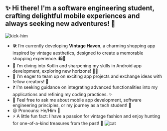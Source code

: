 ## ✨ Hi there! I'm a software engineering student, crafting delightful mobile experiences and always seeking new adventures! 🚀
![kick-him](https://github.com/user-attachments/assets/6c62d086-e5b4-419a-9116-5363848dd7cb)

- 🛠️ I’m currently developing **Vintage Haven**, a charming shopping app inspired by vintage aesthetics, designed to create a memorable shopping experience. 🛍💖      
- 🌿 I’m diving into Kotlin and sharpening my skills in Android app development, exploring new horizons! 📱🌟                                                        
- 🤝 I’m eager to team up on exciting app projects and exchange ideas with fellow creators! 💞
- ❓ I’m seeking guidance on integrating advanced functionalities into my applications and refining my coding practices. ✨
- 💭 Feel free to ask me about mobile app development, software engineering principles, or my journey as a tech student! 🤗
- 😃 Pronouns: He/Him 🌟
- ⚡ A little fun fact: I have a passion for vintage fashion and enjoy hunting for one-of-a-kind treasures from the past! 🌼
  ![cat](https://github.com/user-attachments/assets/1a4343cd-abbc-487d-a6f4-c4cbd235a14a)

